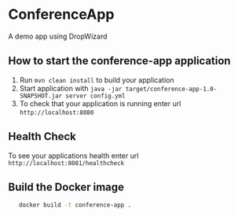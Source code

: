 # ConferenceApp

A demo app using DropWizard

How to start the conference-app application
---

1. Run `mvn clean install` to build your application
2. Start application with `java -jar target/conference-app-1.0-SNAPSHOT.jar server config.yml`
3. To check that your application is running enter url `http://localhost:8080`

Health Check
---

To see your applications health enter url `http://localhost:8081/healthcheck`

Build the Docker image
---

```bash
   docker build -t conference-app .
```
